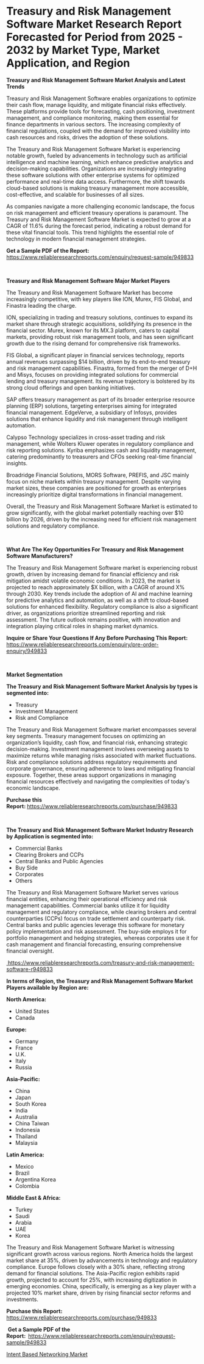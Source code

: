 <p><h1>Treasury and Risk Management Software Market Research Report Forecasted for Period from 2025 -  2032 by Market Type, Market Application, and Region</h1></p><p><strong>Treasury and Risk Management Software Market Analysis and Latest Trends</strong></p>
<p><p>Treasury and Risk Management Software enables organizations to optimize their cash flow, manage liquidity, and mitigate financial risks effectively. These platforms provide tools for forecasting, cash positioning, investment management, and compliance monitoring, making them essential for finance departments in various sectors. The increasing complexity of financial regulations, coupled with the demand for improved visibility into cash resources and risks, drives the adoption of these solutions.</p><p>The Treasury and Risk Management Software Market is experiencing notable growth, fueled by advancements in technology such as artificial intelligence and machine learning, which enhance predictive analytics and decision-making capabilities. Organizations are increasingly integrating these software solutions with other enterprise systems for optimized performance and real-time data access. Furthermore, the shift towards cloud-based solutions is making treasury management more accessible, cost-effective, and scalable for businesses of all sizes.</p><p>As companies navigate a more challenging economic landscape, the focus on risk management and efficient treasury operations is paramount. The Treasury and Risk Management Software Market is expected to grow at a CAGR of 11.6% during the forecast period, indicating a robust demand for these vital financial tools. This trend highlights the essential role of technology in modern financial management strategies.</p></p>
<p><strong>Get a Sample PDF of the Report:&nbsp;</strong> <a href="https://www.reliableresearchreports.com/enquiry/request-sample/949833?utm_campaign=3079&utm_medium=2&utm_source=Github&utm_content=ia&utm_term=05032025&utm_id=treasury-and-risk-management-software">https://www.reliableresearchreports.com/enquiry/request-sample/949833</a></p>
<p>&nbsp;</p>
<p><strong>Treasury and Risk Management Software Major Market Players</strong></p>
<p><p>The Treasury and Risk Management Software Market has become increasingly competitive, with key players like ION, Murex, FIS Global, and Finastra leading the charge. </p><p>ION, specializing in trading and treasury solutions, continues to expand its market share through strategic acquisitions, solidifying its presence in the financial sector. Murex, known for its MX.3 platform, caters to capital markets, providing robust risk management tools, and has seen significant growth due to the rising demand for comprehensive risk frameworks.</p><p>FIS Global, a significant player in financial services technology, reports annual revenues surpassing $14 billion, driven by its end-to-end treasury and risk management capabilities. Finastra, formed from the merger of D+H and Misys, focuses on providing integrated solutions for commercial lending and treasury management. Its revenue trajectory is bolstered by its strong cloud offerings and open banking initiatives.</p><p>SAP offers treasury management as part of its broader enterprise resource planning (ERP) solutions, targeting enterprises aiming for integrated financial management. EdgeVerve, a subsidiary of Infosys, provides solutions that enhance liquidity and risk management through intelligent automation.</p><p>Calypso Technology specializes in cross-asset trading and risk management, while Wolters Kluwer operates in regulatory compliance and risk reporting solutions. Kyriba emphasizes cash and liquidity management, catering predominantly to treasurers and CFOs seeking real-time financial insights.</p><p>Broadridge Financial Solutions, MORS Software, PREFIS, and JSC mainly focus on niche markets within treasury management. Despite varying market sizes, these companies are positioned for growth as enterprises increasingly prioritize digital transformations in financial management.</p><p>Overall, the Treasury and Risk Management Software Market is estimated to grow significantly, with the global market potentially reaching over $10 billion by 2026, driven by the increasing need for efficient risk management solutions and regulatory compliance.</p></p>
<p>&nbsp;</p>
<p><strong>What Are The Key Opportunities For Treasury and Risk Management Software Manufacturers?</strong></p>
<p><p>The Treasury and Risk Management Software market is experiencing robust growth, driven by increasing demand for financial efficiency and risk mitigation amidst volatile economic conditions. In 2023, the market is projected to reach approximately $X billion, with a CAGR of around X% through 2030. Key trends include the adoption of AI and machine learning for predictive analytics and automation, as well as a shift to cloud-based solutions for enhanced flexibility. Regulatory compliance is also a significant driver, as organizations prioritize streamlined reporting and risk assessment. The future outlook remains positive, with innovation and integration playing critical roles in shaping market dynamics.</p></p>
<p><strong>Inquire or Share Your Questions If Any Before Purchasing This Report:</strong> <a href="https://www.reliableresearchreports.com/enquiry/pre-order-enquiry/949833?utm_campaign=3079&utm_medium=2&utm_source=Github&utm_content=ia&utm_term=05032025&utm_id=treasury-and-risk-management-software">https://www.reliableresearchreports.com/enquiry/pre-order-enquiry/949833</a></p>
<p>&nbsp;</p>
<p><strong>Market Segmentation</strong></p>
<p><strong>The Treasury and Risk Management Software Market Analysis by types is segmented into:</strong></p>
<p><ul><li>Treasury</li><li>Investment Management</li><li>Risk and Compliance</li></ul></p>
<p><p>The Treasury and Risk Management Software market encompasses several key segments. Treasury management focuses on optimizing an organization’s liquidity, cash flow, and financial risk, enhancing strategic decision-making. Investment management involves overseeing assets to maximize returns while managing risks associated with market fluctuations. Risk and compliance solutions address regulatory requirements and corporate governance, ensuring adherence to laws and mitigating financial exposure. Together, these areas support organizations in managing financial resources effectively and navigating the complexities of today's economic landscape.</p></p>
<p><strong>Purchase this Report:&nbsp;</strong><a href="https://www.reliableresearchreports.com/purchase/949833?utm_campaign=3079&utm_medium=2&utm_source=Github&utm_content=ia&utm_term=05032025&utm_id=treasury-and-risk-management-software">https://www.reliableresearchreports.com/purchase/949833</a></p>
<p>&nbsp;</p>
<p><strong>The Treasury and Risk Management Software Market Industry Research by Application is segmented into:</strong></p>
<p><ul><li>Commercial Banks</li><li>Clearing Brokers and CCPs</li><li>Central Banks and Public Agencies</li><li>Buy Side</li><li>Corporates</li><li>Others</li></ul></p>
<p><p>The Treasury and Risk Management Software Market serves various financial entities, enhancing their operational efficiency and risk management capabilities. Commercial banks utilize it for liquidity management and regulatory compliance, while clearing brokers and central counterparties (CCPs) focus on trade settlement and counterparty risk. Central banks and public agencies leverage this software for monetary policy implementation and risk assessment. The buy-side employs it for portfolio management and hedging strategies, whereas corporates use it for cash management and financial forecasting, ensuring comprehensive financial oversight.</p></p>
<p><a href="https://www.reliableresearchreports.com/treasury-and-risk-management-software-r949833?utm_campaign=3079&utm_medium=2&utm_source=Github&utm_content=ia&utm_term=05032025&utm_id=treasury-and-risk-management-software">&nbsp;https://www.reliableresearchreports.com/treasury-and-risk-management-software-r949833</a></p>
<p><strong>In terms of Region, the Treasury and Risk Management Software Market Players available by Region are:</strong></p>
<p>
    <p> <strong> North America: </strong>
        <ul>
            <li>United States</li>
            <li>Canada</li>
        </ul>
        </p> 
    <p> <strong> Europe: </strong>
        <ul>
            <li>Germany</li>
            <li>France</li>
            <li>U.K.</li>
            <li>Italy</li>
            <li>Russia</li>
        </ul>
        </p> 
    <p> <strong> Asia-Pacific: </strong>
        <ul>
            <li>China</li>
            <li>Japan</li>
            <li>South Korea</li>
            <li>India</li>
            <li>Australia</li>
            <li>China Taiwan</li>
            <li>Indonesia</li>
            <li>Thailand</li>
            <li>Malaysia</li>
        </ul>
        </p> 
    <p> <strong> Latin America: </strong>
        <ul>
            <li>Mexico</li>
            <li>Brazil</li>
            <li>Argentina Korea</li>
            <li>Colombia</li>
        </ul>
        </p> 
    <p> <strong> Middle East & Africa: </strong>
        <ul>
            <li>Turkey</li>
            <li>Saudi</li>
            <li>Arabia</li>
            <li>UAE</li>
            <li>Korea</li>
        </ul>
    </p>
    </p>
<p><p>The Treasury and Risk Management Software Market is witnessing significant growth across various regions. North America holds the largest market share at 35%, driven by advancements in technology and regulatory compliance. Europe follows closely with a 30% share, reflecting strong demand for financial solutions. The Asia-Pacific region exhibits rapid growth, projected to account for 25%, with increasing digitization in emerging economies. China, specifically, is emerging as a key player with a projected 10% market share, driven by rising financial sector reforms and investments.</p></p>
<p><strong>Purchase this Report: </strong><a href="https://www.reliableresearchreports.com/purchase/949833?utm_campaign=3079&utm_medium=2&utm_source=Github&utm_content=ia&utm_term=05032025&utm_id=treasury-and-risk-management-software">https://www.reliableresearchreports.com/purchase/949833</a></p>
<p>&nbsp;<strong>Get a Sample PDF of the Report:&nbsp;&nbsp;</strong><a href="https://www.reliableresearchreports.com/enquiry/request-sample/949833?utm_campaign=3079&utm_medium=2&utm_source=Github&utm_content=ia&utm_term=05032025&utm_id=treasury-and-risk-management-software">https://www.reliableresearchreports.com/enquiry/request-sample/949833</a></p>
<p><strong></strong></p>
<p><p><a href="https://github.com/voetzeszuh/Market-Research-Report-List-1/blob/main/intent-based-networking-market.md?utm_campaign=3079&utm_medium=2&utm_source=Github&utm_content=ia&utm_term=05032025&utm_id=treasury-and-risk-management-software">Intent Based Networking Market</a></p></p>